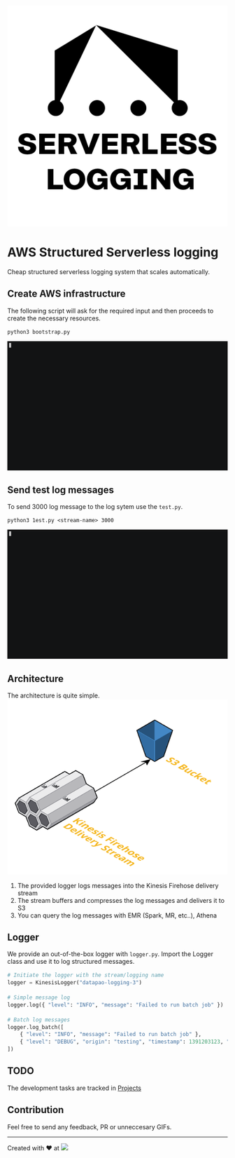 ![](img/logo512.png)
# AWS Structured Serverless logging
Cheap structured serverless logging system that scales automatically.

## Create AWS infrastructure
The following script will ask for the required input and then proceeds to create the necessary resources.
```
python3 bootstrap.py
```
![](img/1.gif)

## Send test log messages
To send 3000 log message to the log sytem use the `test.py`.
```
python3 1est.py <stream-name> 3000
```
![](img/2.gif)

## Architecture
The architecture is quite simple.
![](img/architecture.png)

1. The provided logger logs messages into the Kinesis Firehose delivery stream
2. The stream buffers and compresses the log messages and delivers it to S3
3. You can query the log messages with EMR (Spark, MR, etc..), Athena

## Logger
We provide an out-of-the-box logger with `logger.py`.
Import the Logger class and use it to log structured messages.
```python
# Initiate the logger with the stream/logging name
logger = KinesisLogger("datapao-logging-3")

# Simple message log
logger.log({ "level": "INFO", "message": "Failed to run batch job" })

# Batch log messages
logger.log_batch([
    { "level": "INFO", "message": "Failed to run batch job" },
    { "level": "DEBUG", "origin": "testing", "timestamp": 1391203123, "sensor": "temp-0002xb" }
])
```

## TODO
The development tasks are tracked in [Projects](https://github.com/datapao/serverless-logging/projects/1)

## Contribution
Feel free to send any feedback, PR or unneccesary GIFs.

---

Created with :heart: at <a href="http://datapao.com">![](http://datapao.com/wp-content/themes/datapao/img/header.svg)</a>

